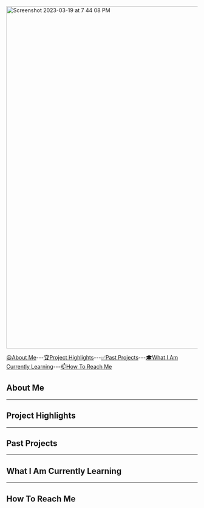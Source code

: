 <img width="900" alt="Screenshot 2023-03-19 at 7 44 08 PM" src="https://user-images.githubusercontent.com/121966384/226221613-eb106f3f-94e4-4422-a56b-d361d5f706eb.png">




[😃About Me](#about-me)---[🏆Project Highlights](#project-highlights)---[✅Past Projects](#past-projects)---[🎓What I Am Currently Learning](#what-i-am-currently-learning)---[📫How To Reach Me](#how-to-reach-me)

## About Me
---
## Project Highlights
---
## Past Projects
---
## What I Am Currently Learning
---
## How To Reach Me




<!--
**gtrice/gtrice** is a ✨ _special_ ✨ repository because its `README.md` (this file) appears on your GitHub profile.

Here are some ideas to get you started:

- 🔭 I’m currently working on ...
- 🌱 I’m currently learning ...
- 👯 I’m looking to collaborate on ...
- 🤔 I’m looking for help with ...
- 💬 Ask me about ...
- 📫 How to reach me: ...
- 😄 Pronouns: ...
- ⚡ Fun fact: ...
-->
